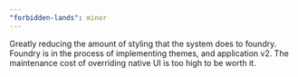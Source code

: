 ```yaml
---
"forbidden-lands": minor
---
```


Greatly reducing the amount of styling that the system does to foundry. Foundry is in the process of implementing themes, and application v2. The maintenance cost of overriding native UI is too high to be worth it.
